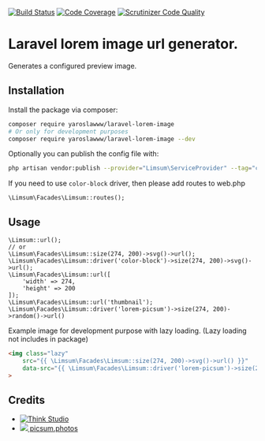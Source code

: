 [![Build Status](https://scrutinizer-ci.com/g/yaroslawww/laravel-lorem-image/badges/build.png?b=master)](https://scrutinizer-ci.com/g/yaroslawww/laravel-lorem-image/build-status/master)
[![Code Coverage](https://scrutinizer-ci.com/g/yaroslawww/laravel-lorem-image/badges/coverage.png?b=master)](https://scrutinizer-ci.com/g/yaroslawww/laravel-lorem-image/?branch=master)
[![Scrutinizer Code Quality](https://scrutinizer-ci.com/g/yaroslawww/laravel-lorem-image/badges/quality-score.png?b=master)](https://scrutinizer-ci.com/g/yaroslawww/laravel-lorem-image/?branch=master)

# Laravel lorem image url generator.

Generates a configured preview image.

## Installation

Install the package via composer:

```bash
composer require yaroslawww/laravel-lorem-image
# Or only for development purposes
composer require yaroslawww/laravel-lorem-image --dev
```

Optionally you can publish the config file with:

```bash
php artisan vendor:publish --provider="Limsum\ServiceProvider" --tag="config"
```

If you need to use `color-block` driver, then please add routes to web.php
```injectablephp
\Limsum\Facades\Limsum::routes();
```

## Usage

```injectablephp
\Limsum::url();
// or
\Limsum\Facades\Limsum::size(274, 200)->svg()->url();
\Limsum\Facades\Limsum::driver('color-block')->size(274, 200)->svg()->url();
\Limsum\Facades\Limsum::url([
    'width' => 274,
    'height' => 200
]);
\Limsum\Facades\Limsum::url('thumbnail');
\Limsum\Facades\Limsum::driver('lorem-picsum')->size(274, 200)->random()->url()
```

Example image for development purpose with lazy loading. (Lazy loading not includes in package)

```html
<img class="lazy"
    src="{{ \Limsum\Facades\Limsum::size(274, 200)->svg()->url() }}"
    data-src="{{ \Limsum\Facades\Limsum::driver('lorem-picsum')->size(274, 200)->random()->url() }}"
>
```

## Credits

- [![Think Studio](https://yaroslawww.github.io/images/sponsors/packages/logo-think-studio.png)](https://think.studio/)
- [![](https://www.google.com/s2/favicons?domain=picsum.photos) picsum.photos](https://picsum.photos/)
  
